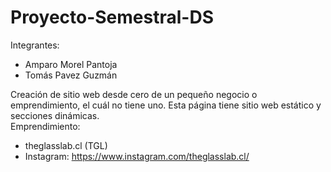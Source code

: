 # Proyecto-Semestral-DS
Integrantes:  
- Amparo Morel Pantoja  
- Tomás Pavez Guzmán  

Creación de sitio web desde cero de un pequeño negocio o emprendimiento, el cuál no tiene uno. Esta página tiene sitio web estático y secciones dinámicas.  
Emprendimiento: 
- theglasslab.cl (TGL)
- Instagram: https://www.instagram.com/theglasslab.cl/